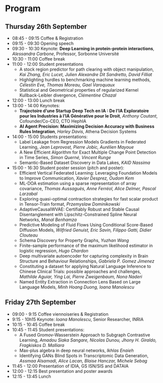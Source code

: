 # Program

## Thursday 26th September
* 08:45 - 09:15 Coffee & Registration
* 09:15 - 09:30 Opening speech
* 09:30 - 10:30 Keynote: **Deep Learning in protein-protein interactions**, *Alessandra Carbone*, Professor, Sorbonne Université
* 10:30 - 11:00 Coffee break
* 11:00 - 12:00 Student presentations
    * A stock region predictor for path clearing with object manipulation, *Kai Zhang, Eric Lucet, Julien Alexandre Dit Sandretto, David Filliat*
    * Highlighting hurdles to benchmarking machine learning methods, *Célestin Eve, Thomas Moreau, Gael Varoquaux*
    * Statistical and Geometrical properties of regularized Kernel Kullback-Leibler divergence, *Clémentine Chazal*
* 12:00 - 13:00 Lunch break
* 13:00 - 14:00 Keynotes:
    * **Trajectoire d’une Startup Deep Tech en IA : De l’IA Exploratoire pour les Industries à l’IA Générative pour le Droit**, *Anthony Coutant*, Cofounder/Co-CEO, CTO HephIA
    * **AI Agent Precision: Maximizing Decision Accuracy with Business Rules Integration**, *Harley Davis*, Athena Decision Systems
* 14:00 - 15:00 Students presentations:
    * Label Leakage from Regression Models Gradients in Federated Learning, *Jean Leprovost, Pierre Jobic, Aurélien Mayoue*
    * A New Efficient Algorithm for Exact Multiple Change Point Detection in Time Series, *Simon Querné, Vincent Runge*
    * Semantic-Based Dataset Discovery in Data Lakes, *KAID Nassima*
* 15:00 - 16:30 Student poster session (pitch and poster):
    * Efficient Vertical Federated Learning: Leveraging Foundation Models to Improve Communication, *Xavier Desprez, Oudom Kem*
    * ML-DOA estimation using a sparse representation of array covariance, *Thomas Aussaguès, Anne Ferréol, Alice Delmer, Pascal Larzabal*
    * Exploring quasi-optimal contraction strategies for fast scalar product in Tensor-Train format, *Przemyslaw Dominikowski*
    * AdaptiveCausalWVAE: Certifiably Robust and Stable Causal Disentanglement with Lipschitz-Constrained Spline Neural Networks, *Manal Benhamza*
    * Predictive Modeling of Fluid Flows Using Conditional Score-Based Diffusion Models, *Wilfried Genuist, Eric Savin, Filippo Gatti, Didier Clouteau*
    * Schema Discovery for Property Graphs, *Yuzhan Wang*
    * Finite-sample performance of the maximum likelihood estimator in logistic regression, *Hugo Chardon*
    * Deep multivariate autoencoder for capturing complexity in Brain Structure and Behaviour Relationships, *Gabriela P. Gomez Jimenez*
    * Constituting a dataset for applying Natural Language Inference to Chinese Clinical Trials: possible approaches and challenges, *Mathilde Aguiar, Ying Lai, Pierre Zweigenbaum, Nona Naderi*
    * Named Entity Extraction in Connection Lens Based on Large Language Models, *Minh Hoang Duong, Ioana Manolescu*


## Friday 27th September
* 09:00 - 9:15 Coffee viennoiseries & Registration
* 9:15 - 10h15 Keynote: *Ioana Manolescu*, Senior Researcher, INRIA
* 10:15 - 10:45 Coffee break
* 10:45 - 11:45 Student presentations:
    * A Fused Gromov-Wasserstein Approach to Subgraph Contrastive Learning, *Amadou Siaka Sangare, Nicolas Dunou, Jhony H. Giraldo, Fragkiskos D. Malliara*
    * Max-plus algebra in deep neural networks, *Ikhlas Enaieh*
    * Identifying GANs Blind Spots in Transcriptomic Data Generation, *Assmaa Alsamadi, Alice Lacan, Blaise Hanczar, Michele Sebag*
* 11:45 - 12:00 Presentation of IDIA, GS ISN/SIS and DATAIA
* 12:00 - 12:15 Best presentation and poster awards
* 12:15 - 13:45 Lunch
